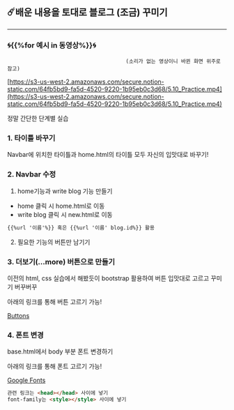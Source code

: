 ## ☄️배운 내용을 토대로 블로그 (조금) 꾸미기

---

### 🌀{{%for 예시 in 동영상%}}🌀

                                          (소리가 없는 영상이니 바뀐 화면 위주로 참고)

[https://s3-us-west-2.amazonaws.com/secure.notion-static.com/64fb5bd9-fa5d-4520-9220-1b95eb0c3d68/5.10_Practice.mp4](https://s3-us-west-2.amazonaws.com/secure.notion-static.com/64fb5bd9-fa5d-4520-9220-1b95eb0c3d68/5.10_Practice.mp4)

정말 간단한 단계별 실습

### 1. 타이틀 바꾸기

Navbar에 위치한 타이틀과 home.html의 타이틀 모두 자신의 입맛대로 바꾸기!

### 2. Navbar 수정

1) home기능과 write blog 기능 만들기

- home 클릭 시 home.html로 이동
- write blog 클릭 시 new.html로 이동

```html
{{%url '이름'%}} 혹은 {{%url '이름' blog.id%}} 활용
```

2) 필요한 기능의 버튼만 남기기

### 3. 더보기(...more) 버튼으로 만들기

이전의 html, css 실습에서 해봤듯이 bootstrap 활용하여 버튼 입맛대로 고르고 꾸미기 버꾸버꾸

아래의 링크를 통해 버튼 고르기 가능!

[Buttons](https://getbootstrap.com/docs/5.0/components/buttons/)

### 4. 폰트 변경

base.html에서 body 부분 폰트 변경하기

아래의 링크를 통해 폰트 고르기 가능!

[Google Fonts](https://fonts.google.com/?subset=korean)

```html
관련 링크는 <head></head> 사이에 넣기
font-family는 <style></style> 사이에 넣기
```
